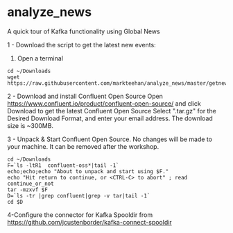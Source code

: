 # analyze_news
A quick tour of Kafka functionality using Global News


1 - Download the script to get the latest new events:
 1. Open a terminal
```
cd ~/Downloads
wget https://raw.githubusercontent.com/markteehan/analyze_news/master/getnews.sh
```
2 - Download and install Confluent Open Source
Open https://www.confluent.io/product/confluent-open-source/ and click Download to get the latest Confluent Open Source
Select ".tar.gz" for the Desired Download Format, and enter your email address.
The download size is ~300MB.

3 - Unpack & Start Confluent Open Source. No changes will be made to your machine. It can be removed after the workshop.
```
cd ~/Downloads
F=`ls -ltR1  confluent-oss*|tail -1`
echo;echo;echo "About to unpack and start using $F."
echo "Hit return to continue, or <CTRL-C> to abort" ; read continue_or_not
tar -mzxvf $F
D=`ls -tr |grep confluent|grep -v tar|tail -1`
cd $D
```

4-Configure the connector for Kafka Spooldir from https://github.com/jcustenborder/kafka-connect-spooldir


